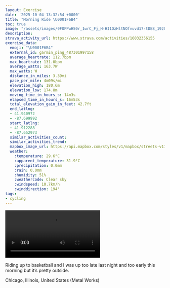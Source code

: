 ```yaml
---
layout: Exercise
date: '2025-10-04 13:32:54 +0000'
title: "Morning Ride \U0001F6B4"
toc: true
image: "/assets/images/9FOPPwHS0r_1wrC_Fj_H-HI1OzHltNOfvuvd17-tDE8_1920x1080.jpg.jpeg"
description:
strava_activity_url: https://www.strava.com/activities/16032356155
exercise_data:
  emoji: "\U0001F6B4"
  external_id: garmin_ping_487301997158
  average_heartrate: 112.7bpm
  max_heartrate: 131.0bpm
  average_watts: 163.7W
  max_watts: W
  distance_in_miles: 3.39mi
  pace_per_mile: 4m09s/mi
  elevation_high: 180.6m
  elevation_low: 174.8m
  moving_time_in_hours_s: 14m3s
  elapsed_time_in_hours_s: 16m53s
  total_elevation_gain_in_feet: 42.7ft
  end_latlng:
  - 41.940972
  - -87.699992
  start_latlng:
  - 41.912288
  - -87.652973
  similar_activities_count:
  similar_activities_trend:
  mapbox_image_url: https://api.mapbox.com/styles/v1/mapbox/streets-v11/static/path-5+787af2-1.0(aly~Fl~~uOUj%40%5Df%40kA%60Bi%40bAoC%60Ec%40t%40%7DBnDOb%40s%40hAACIXBbABtFEn%40FdL%40xHDj%40v%40%7CEp%40~EBRCFgHxEm%40d%40w%40p%40%40%40%7D%40pAuBnDeAxAcAbByChFcHhLaCvDmAfBSRWPWFu%40%40%7DBAqCFe%40PKH_%40%60%40GNUp%40Gb%40Ad%40D%60FFrAAX%40h%40GlAOn%40O%5CgCpEyIfNyKvQiDzFyDdGuBtDuDdGkD%60GcF~H%7DGdLsFdJkAdBwBvD_AxA),pin-s-s+e5b22e(-87.65431,41.91441),pin-s-f+89ae00(-87.69884,41.93981000000001)/auto/800x800?access_token=pk.eyJ1Ijoiam9zaGJlY2ttYW4iLCJhIjoiY205eWR2aDd1MWZ6djJrbXc4a3M0bWZleiJ9.XiG9OWkNcZk2QzjJbxLB4A
  weather:
    :temperature: 29.6°C
    :apparent_temperature: 31.9°C
    :precipitation: 0.0mm
    :rain: 0.0mm
    :humidity: 51%
    :weathercode: Clear sky
    :windspeed: 10.7km/h
    :winddirection: 194°
tags:
- cycling
---
```


<video controls src="/assets/videos/9FOPPwHS0r_1wrC_Fj_H-HI1OzHltNOfvuvd17-tDE8.mp4"></video>

Riding up to basketball and I was up too late last night and too early this morning but it’s pretty outside.

Chicago, Illinois, United States (Metal Works)
